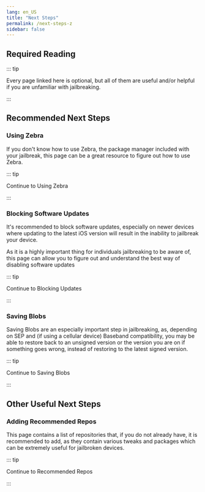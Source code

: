 ```yaml
---
lang: en_US
title: "Next Steps"
permalink: /next-steps-z
sidebar: false
---
```


## Required Reading

::: tip

Every page linked here is optional, but all of them are useful and/or helpful if you are unfamiliar with jailbreaking.

:::

## Recommended Next Steps

### Using Zebra

If you don't know how to use Zebra, the package manager included with your jailbreak, this page can be a great resource to figure out how to use Zebra.

::: tip

Continue to <router-link to="/using-zebra">Using Zebra</router-link>

:::

### Blocking Software Updates

It's recommended to block software updates, especially on newer devices where updating to the latest iOS version will result in the inability to jailbreak your device.

As it is a highly important thing for individuals jailbreaking to be aware of, this page can allow you to figure out and understand the best way of disabling software updates

::: tip

Continue to <router-link to="/blocking-updates">Blocking Updates</router-link>

:::

### Saving Blobs

Saving Blobs are an especially important step in jailbreaking, as, depending on SEP and (if using a cellular device) Baseband compatibility, you may be able to restore back to an unsigned version or the version you are on if something goes wrong, instead of restoring to the latest signed version.

::: tip

Continue to <router-link to="/saving-blobs">Saving Blobs</router-link>

:::

## Other Useful Next Steps

### Adding Recommended Repos

This page contains a list of repositories that, if you do not already have, it is recommended to add, as they contain various tweaks and packages which can be extremely useful for jailbroken devices.

::: tip

Continue to <router-link to="/recommended-repos">Recommended Repos</router-link>

:::

<!---Will add Sideloading Apps and Blocking Jailbreak Detection later on - I want to redo/update those pages before adding them--->
